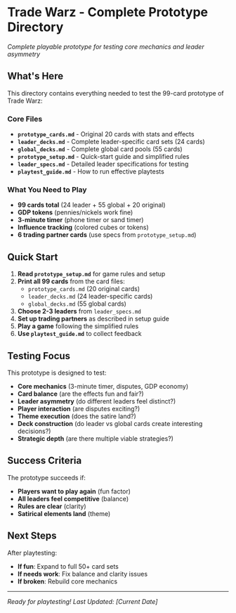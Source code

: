 # Trade Warz - Complete Prototype Directory

*Complete playable prototype for testing core mechanics and leader asymmetry*

## What's Here

This directory contains everything needed to test the 99-card prototype of Trade Warz:

### Core Files
- **`prototype_cards.md`** - Original 20 cards with stats and effects
- **`leader_decks.md`** - Complete leader-specific card sets (24 cards)
- **`global_decks.md`** - Complete global card pools (55 cards)
- **`prototype_setup.md`** - Quick-start guide and simplified rules
- **`leader_specs.md`** - Detailed leader specifications for testing
- **`playtest_guide.md`** - How to run effective playtests

### What You Need to Play
- **99 cards total** (24 leader + 55 global + 20 original)
- **GDP tokens** (pennies/nickels work fine)
- **3-minute timer** (phone timer or sand timer)
- **Influence tracking** (colored cubes or tokens)
- **6 trading partner cards** (use specs from `prototype_setup.md`)

## Quick Start

1. **Read `prototype_setup.md`** for game rules and setup
2. **Print all 99 cards** from the card files:
   - `prototype_cards.md` (20 original cards)
   - `leader_decks.md` (24 leader-specific cards)
   - `global_decks.md` (55 global cards)
3. **Choose 2-3 leaders** from `leader_specs.md`
4. **Set up trading partners** as described in setup guide
5. **Play a game** following the simplified rules
6. **Use `playtest_guide.md`** to collect feedback

## Testing Focus

This prototype is designed to test:
- **Core mechanics** (3-minute timer, disputes, GDP economy)
- **Card balance** (are the effects fun and fair?)
- **Leader asymmetry** (do different leaders feel distinct?)
- **Player interaction** (are disputes exciting?)
- **Theme execution** (does the satire land?)
- **Deck construction** (do leader vs global cards create interesting decisions?)
- **Strategic depth** (are there multiple viable strategies?)

## Success Criteria

The prototype succeeds if:
- **Players want to play again** (fun factor)
- **All leaders feel competitive** (balance)
- **Rules are clear** (clarity)
- **Satirical elements land** (theme)

## Next Steps

After playtesting:
- **If fun**: Expand to full 50+ card sets
- **If needs work**: Fix balance and clarity issues
- **If broken**: Rebuild core mechanics

---

*Ready for playtesting!*
*Last Updated: [Current Date]*
